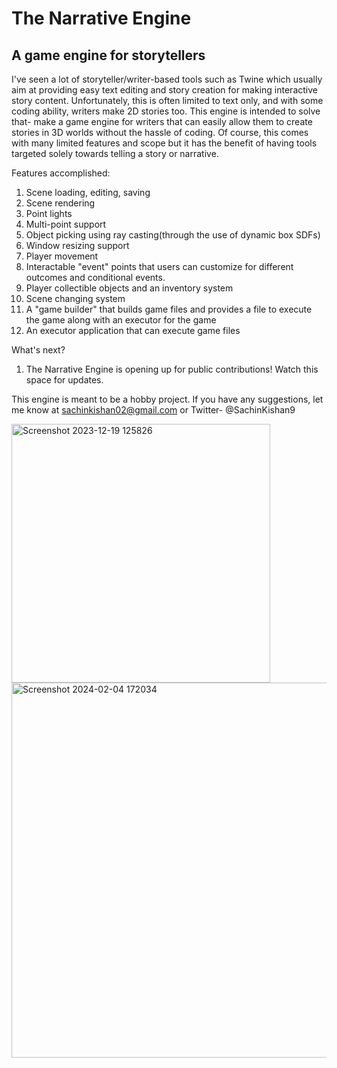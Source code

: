 # The Narrative Engine
## A game engine for storytellers
I've seen a lot of storyteller/writer-based tools such as Twine which usually aim at providing easy text editing and story creation for making interactive story content. Unfortunately, this is often limited to text only, and with some coding ability, writers make 2D stories too. This engine is intended to solve that- make a game engine for writers that can easily allow them to create stories in 3D worlds without the hassle of coding. Of course, this comes with many limited features and scope but it has the benefit of having tools targeted solely towards telling a story or narrative.

Features accomplished:
1. Scene loading, editing, saving
2. Scene rendering
3. Point lights
4. Multi-point support
5. Object picking using ray casting(through the use of dynamic box SDFs)
6. Window resizing support
7. Player movement
8. Interactable "event" points that users can customize for different outcomes and conditional events. 
9. Player collectible objects and an inventory system
10. Scene changing system
11. A "game builder" that builds game files and provides a file to execute the game along with an executor for the game
12. An executor application that can execute game files

What's next?
1. The Narrative Engine is opening up for public contributions! Watch this space for updates.


This engine is meant to be a hobby project. 
If you have any suggestions, let me know at sachinkishan02@gmail.com or Twitter- @SachinKishan9

<img width="414" alt="Screenshot 2023-12-19 125826" src="https://github.com/SachinKishan/Narrative-Engine/assets/33657481/2378ab60-7892-46ab-a1f5-1d1e93fda665">


<img width="600" alt="Screenshot 2024-02-04 172034" src="https://github.com/SachinKishan/Narrative-Engine/assets/33657481/a2a0ddc0-d06c-40ed-a4ea-351686d122ae">

